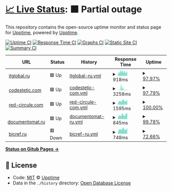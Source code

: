 # [📈 Live Status](https://itglobal.github.io/upptime): <!--live status--> **🟧 Partial outage**

This repository contains the open-source uptime monitor and status page for [Upptime](https://upptime.js.org), powered by [Upptime](https://github.com/upptime/upptime).

[![Uptime CI](https://github.com/koj-co/upptime/workflows/Uptime%20CI/badge.svg)](https://github.com/koj-co/upptime/actions?query=workflow%3A%22Uptime+CI%22)
[![Response Time CI](https://github.com/koj-co/upptime/workflows/Response%20Time%20CI/badge.svg)](https://github.com/koj-co/upptime/actions?query=workflow%3A%22Response+Time+CI%22)
[![Graphs CI](https://github.com/koj-co/upptime/workflows/Graphs%20CI/badge.svg)](https://github.com/koj-co/upptime/actions?query=workflow%3A%22Graphs+CI%22)
[![Static Site CI](https://github.com/koj-co/upptime/workflows/Static%20Site%20CI/badge.svg)](https://github.com/koj-co/upptime/actions?query=workflow%3A%22Static+Site+CI%22)
[![Summary CI](https://github.com/koj-co/upptime/workflows/Summary%20CI/badge.svg)](https://github.com/koj-co/upptime/actions?query=workflow%3A%22Summary+CI%22)

<!--start: status pages-->
<!-- This summary is generated by Upptime (https://github.com/upptime/upptime) -->
<!-- Do not edit this manually, your changes will be overwritten -->
<!-- prettier-ignore -->
| URL | Status | History | Response Time | Uptime |
| --- | ------ | ------- | ------------- | ------ |
| <img alt="" src="https://favicons.githubusercontent.com/itglobal.ru" height="13"> [itglobal.ru](https://itglobal.ru) | 🟩 Up | [itglobal-ru.yml](https://github.com/ITGlobal/upptime/commits/HEAD/history/itglobal-ru.yml) | <details><summary><img alt="Response time graph" src="./graphs/itglobal-ru/response-time-week.png" height="20"> 918ms</summary><br><a href="https://ITGlobal.github.io/upptime/history/itglobal-ru"><img alt="Response time 973" src="https://img.shields.io/endpoint?url=https%3A%2F%2Fraw.githubusercontent.com%2FITGlobal%2Fupptime%2FHEAD%2Fapi%2Fitglobal-ru%2Fresponse-time.json"></a><br><a href="https://ITGlobal.github.io/upptime/history/itglobal-ru"><img alt="24-hour response time 1201" src="https://img.shields.io/endpoint?url=https%3A%2F%2Fraw.githubusercontent.com%2FITGlobal%2Fupptime%2FHEAD%2Fapi%2Fitglobal-ru%2Fresponse-time-day.json"></a><br><a href="https://ITGlobal.github.io/upptime/history/itglobal-ru"><img alt="7-day response time 918" src="https://img.shields.io/endpoint?url=https%3A%2F%2Fraw.githubusercontent.com%2FITGlobal%2Fupptime%2FHEAD%2Fapi%2Fitglobal-ru%2Fresponse-time-week.json"></a><br><a href="https://ITGlobal.github.io/upptime/history/itglobal-ru"><img alt="30-day response time 992" src="https://img.shields.io/endpoint?url=https%3A%2F%2Fraw.githubusercontent.com%2FITGlobal%2Fupptime%2FHEAD%2Fapi%2Fitglobal-ru%2Fresponse-time-month.json"></a><br><a href="https://ITGlobal.github.io/upptime/history/itglobal-ru"><img alt="1-year response time 992" src="https://img.shields.io/endpoint?url=https%3A%2F%2Fraw.githubusercontent.com%2FITGlobal%2Fupptime%2FHEAD%2Fapi%2Fitglobal-ru%2Fresponse-time-year.json"></a></details> | <details><summary><a href="https://ITGlobal.github.io/upptime/history/itglobal-ru">97.97%</a></summary><a href="https://ITGlobal.github.io/upptime/history/itglobal-ru"><img alt="All-time uptime 99.69%" src="https://img.shields.io/endpoint?url=https%3A%2F%2Fraw.githubusercontent.com%2FITGlobal%2Fupptime%2FHEAD%2Fapi%2Fitglobal-ru%2Fuptime.json"></a><br><a href="https://ITGlobal.github.io/upptime/history/itglobal-ru"><img alt="24-hour uptime 100.00%" src="https://img.shields.io/endpoint?url=https%3A%2F%2Fraw.githubusercontent.com%2FITGlobal%2Fupptime%2FHEAD%2Fapi%2Fitglobal-ru%2Fuptime-day.json"></a><br><a href="https://ITGlobal.github.io/upptime/history/itglobal-ru"><img alt="7-day uptime 97.97%" src="https://img.shields.io/endpoint?url=https%3A%2F%2Fraw.githubusercontent.com%2FITGlobal%2Fupptime%2FHEAD%2Fapi%2Fitglobal-ru%2Fuptime-week.json"></a><br><a href="https://ITGlobal.github.io/upptime/history/itglobal-ru"><img alt="30-day uptime 99.53%" src="https://img.shields.io/endpoint?url=https%3A%2F%2Fraw.githubusercontent.com%2FITGlobal%2Fupptime%2FHEAD%2Fapi%2Fitglobal-ru%2Fuptime-month.json"></a><br><a href="https://ITGlobal.github.io/upptime/history/itglobal-ru"><img alt="1-year uptime 99.64%" src="https://img.shields.io/endpoint?url=https%3A%2F%2Fraw.githubusercontent.com%2FITGlobal%2Fupptime%2FHEAD%2Fapi%2Fitglobal-ru%2Fuptime-year.json"></a></details>
| <img alt="" src="https://favicons.githubusercontent.com/codestetic.com" height="13"> [codestetic.com](https://codestetic.com) | 🟩 Up | [codestetic-com.yml](https://github.com/ITGlobal/upptime/commits/HEAD/history/codestetic-com.yml) | <details><summary><img alt="Response time graph" src="./graphs/codestetic-com/response-time-week.png" height="20"> 3258ms</summary><br><a href="https://ITGlobal.github.io/upptime/history/codestetic-com"><img alt="Response time 1166" src="https://img.shields.io/endpoint?url=https%3A%2F%2Fraw.githubusercontent.com%2FITGlobal%2Fupptime%2FHEAD%2Fapi%2Fcodestetic-com%2Fresponse-time.json"></a><br><a href="https://ITGlobal.github.io/upptime/history/codestetic-com"><img alt="24-hour response time 1025" src="https://img.shields.io/endpoint?url=https%3A%2F%2Fraw.githubusercontent.com%2FITGlobal%2Fupptime%2FHEAD%2Fapi%2Fcodestetic-com%2Fresponse-time-day.json"></a><br><a href="https://ITGlobal.github.io/upptime/history/codestetic-com"><img alt="7-day response time 3258" src="https://img.shields.io/endpoint?url=https%3A%2F%2Fraw.githubusercontent.com%2FITGlobal%2Fupptime%2FHEAD%2Fapi%2Fcodestetic-com%2Fresponse-time-week.json"></a><br><a href="https://ITGlobal.github.io/upptime/history/codestetic-com"><img alt="30-day response time 1650" src="https://img.shields.io/endpoint?url=https%3A%2F%2Fraw.githubusercontent.com%2FITGlobal%2Fupptime%2FHEAD%2Fapi%2Fcodestetic-com%2Fresponse-time-month.json"></a><br><a href="https://ITGlobal.github.io/upptime/history/codestetic-com"><img alt="1-year response time 1166" src="https://img.shields.io/endpoint?url=https%3A%2F%2Fraw.githubusercontent.com%2FITGlobal%2Fupptime%2FHEAD%2Fapi%2Fcodestetic-com%2Fresponse-time-year.json"></a></details> | <details><summary><a href="https://ITGlobal.github.io/upptime/history/codestetic-com">97.79%</a></summary><a href="https://ITGlobal.github.io/upptime/history/codestetic-com"><img alt="All-time uptime 99.84%" src="https://img.shields.io/endpoint?url=https%3A%2F%2Fraw.githubusercontent.com%2FITGlobal%2Fupptime%2FHEAD%2Fapi%2Fcodestetic-com%2Fuptime.json"></a><br><a href="https://ITGlobal.github.io/upptime/history/codestetic-com"><img alt="24-hour uptime 100.00%" src="https://img.shields.io/endpoint?url=https%3A%2F%2Fraw.githubusercontent.com%2FITGlobal%2Fupptime%2FHEAD%2Fapi%2Fcodestetic-com%2Fuptime-day.json"></a><br><a href="https://ITGlobal.github.io/upptime/history/codestetic-com"><img alt="7-day uptime 97.79%" src="https://img.shields.io/endpoint?url=https%3A%2F%2Fraw.githubusercontent.com%2FITGlobal%2Fupptime%2FHEAD%2Fapi%2Fcodestetic-com%2Fuptime-week.json"></a><br><a href="https://ITGlobal.github.io/upptime/history/codestetic-com"><img alt="30-day uptime 99.49%" src="https://img.shields.io/endpoint?url=https%3A%2F%2Fraw.githubusercontent.com%2FITGlobal%2Fupptime%2FHEAD%2Fapi%2Fcodestetic-com%2Fuptime-month.json"></a><br><a href="https://ITGlobal.github.io/upptime/history/codestetic-com"><img alt="1-year uptime 99.84%" src="https://img.shields.io/endpoint?url=https%3A%2F%2Fraw.githubusercontent.com%2FITGlobal%2Fupptime%2FHEAD%2Fapi%2Fcodestetic-com%2Fuptime-year.json"></a></details>
| <img alt="" src="https://favicons.githubusercontent.com/red-circule.com" height="13"> [red-circule.com](https://red-circule.com) | 🟩 Up | [red-circule-com.yml](https://github.com/ITGlobal/upptime/commits/HEAD/history/red-circule-com.yml) | <details><summary><img alt="Response time graph" src="./graphs/red-circule-com/response-time-week.png" height="20"> 1595ms</summary><br><a href="https://ITGlobal.github.io/upptime/history/red-circule-com"><img alt="Response time 1677" src="https://img.shields.io/endpoint?url=https%3A%2F%2Fraw.githubusercontent.com%2FITGlobal%2Fupptime%2FHEAD%2Fapi%2Fred-circule-com%2Fresponse-time.json"></a><br><a href="https://ITGlobal.github.io/upptime/history/red-circule-com"><img alt="24-hour response time 2069" src="https://img.shields.io/endpoint?url=https%3A%2F%2Fraw.githubusercontent.com%2FITGlobal%2Fupptime%2FHEAD%2Fapi%2Fred-circule-com%2Fresponse-time-day.json"></a><br><a href="https://ITGlobal.github.io/upptime/history/red-circule-com"><img alt="7-day response time 1595" src="https://img.shields.io/endpoint?url=https%3A%2F%2Fraw.githubusercontent.com%2FITGlobal%2Fupptime%2FHEAD%2Fapi%2Fred-circule-com%2Fresponse-time-week.json"></a><br><a href="https://ITGlobal.github.io/upptime/history/red-circule-com"><img alt="30-day response time 1668" src="https://img.shields.io/endpoint?url=https%3A%2F%2Fraw.githubusercontent.com%2FITGlobal%2Fupptime%2FHEAD%2Fapi%2Fred-circule-com%2Fresponse-time-month.json"></a><br><a href="https://ITGlobal.github.io/upptime/history/red-circule-com"><img alt="1-year response time 1702" src="https://img.shields.io/endpoint?url=https%3A%2F%2Fraw.githubusercontent.com%2FITGlobal%2Fupptime%2FHEAD%2Fapi%2Fred-circule-com%2Fresponse-time-year.json"></a></details> | <details><summary><a href="https://ITGlobal.github.io/upptime/history/red-circule-com">100.00%</a></summary><a href="https://ITGlobal.github.io/upptime/history/red-circule-com"><img alt="All-time uptime 99.88%" src="https://img.shields.io/endpoint?url=https%3A%2F%2Fraw.githubusercontent.com%2FITGlobal%2Fupptime%2FHEAD%2Fapi%2Fred-circule-com%2Fuptime.json"></a><br><a href="https://ITGlobal.github.io/upptime/history/red-circule-com"><img alt="24-hour uptime 100.00%" src="https://img.shields.io/endpoint?url=https%3A%2F%2Fraw.githubusercontent.com%2FITGlobal%2Fupptime%2FHEAD%2Fapi%2Fred-circule-com%2Fuptime-day.json"></a><br><a href="https://ITGlobal.github.io/upptime/history/red-circule-com"><img alt="7-day uptime 100.00%" src="https://img.shields.io/endpoint?url=https%3A%2F%2Fraw.githubusercontent.com%2FITGlobal%2Fupptime%2FHEAD%2Fapi%2Fred-circule-com%2Fuptime-week.json"></a><br><a href="https://ITGlobal.github.io/upptime/history/red-circule-com"><img alt="30-day uptime 100.00%" src="https://img.shields.io/endpoint?url=https%3A%2F%2Fraw.githubusercontent.com%2FITGlobal%2Fupptime%2FHEAD%2Fapi%2Fred-circule-com%2Fuptime-month.json"></a><br><a href="https://ITGlobal.github.io/upptime/history/red-circule-com"><img alt="1-year uptime 99.86%" src="https://img.shields.io/endpoint?url=https%3A%2F%2Fraw.githubusercontent.com%2FITGlobal%2Fupptime%2FHEAD%2Fapi%2Fred-circule-com%2Fuptime-year.json"></a></details>
| <img alt="" src="https://favicons.githubusercontent.com/documentomat.ru" height="13"> [documentomat.ru](https://documentomat.ru) | 🟩 Up | [documentomat-ru.yml](https://github.com/ITGlobal/upptime/commits/HEAD/history/documentomat-ru.yml) | <details><summary><img alt="Response time graph" src="./graphs/documentomat-ru/response-time-week.png" height="20"> 845ms</summary><br><a href="https://ITGlobal.github.io/upptime/history/documentomat-ru"><img alt="Response time 912" src="https://img.shields.io/endpoint?url=https%3A%2F%2Fraw.githubusercontent.com%2FITGlobal%2Fupptime%2FHEAD%2Fapi%2Fdocumentomat-ru%2Fresponse-time.json"></a><br><a href="https://ITGlobal.github.io/upptime/history/documentomat-ru"><img alt="24-hour response time 1075" src="https://img.shields.io/endpoint?url=https%3A%2F%2Fraw.githubusercontent.com%2FITGlobal%2Fupptime%2FHEAD%2Fapi%2Fdocumentomat-ru%2Fresponse-time-day.json"></a><br><a href="https://ITGlobal.github.io/upptime/history/documentomat-ru"><img alt="7-day response time 845" src="https://img.shields.io/endpoint?url=https%3A%2F%2Fraw.githubusercontent.com%2FITGlobal%2Fupptime%2FHEAD%2Fapi%2Fdocumentomat-ru%2Fresponse-time-week.json"></a><br><a href="https://ITGlobal.github.io/upptime/history/documentomat-ru"><img alt="30-day response time 898" src="https://img.shields.io/endpoint?url=https%3A%2F%2Fraw.githubusercontent.com%2FITGlobal%2Fupptime%2FHEAD%2Fapi%2Fdocumentomat-ru%2Fresponse-time-month.json"></a><br><a href="https://ITGlobal.github.io/upptime/history/documentomat-ru"><img alt="1-year response time 912" src="https://img.shields.io/endpoint?url=https%3A%2F%2Fraw.githubusercontent.com%2FITGlobal%2Fupptime%2FHEAD%2Fapi%2Fdocumentomat-ru%2Fresponse-time-year.json"></a></details> | <details><summary><a href="https://ITGlobal.github.io/upptime/history/documentomat-ru">99.78%</a></summary><a href="https://ITGlobal.github.io/upptime/history/documentomat-ru"><img alt="All-time uptime 99.98%" src="https://img.shields.io/endpoint?url=https%3A%2F%2Fraw.githubusercontent.com%2FITGlobal%2Fupptime%2FHEAD%2Fapi%2Fdocumentomat-ru%2Fuptime.json"></a><br><a href="https://ITGlobal.github.io/upptime/history/documentomat-ru"><img alt="24-hour uptime 100.00%" src="https://img.shields.io/endpoint?url=https%3A%2F%2Fraw.githubusercontent.com%2FITGlobal%2Fupptime%2FHEAD%2Fapi%2Fdocumentomat-ru%2Fuptime-day.json"></a><br><a href="https://ITGlobal.github.io/upptime/history/documentomat-ru"><img alt="7-day uptime 99.78%" src="https://img.shields.io/endpoint?url=https%3A%2F%2Fraw.githubusercontent.com%2FITGlobal%2Fupptime%2FHEAD%2Fapi%2Fdocumentomat-ru%2Fuptime-week.json"></a><br><a href="https://ITGlobal.github.io/upptime/history/documentomat-ru"><img alt="30-day uptime 99.95%" src="https://img.shields.io/endpoint?url=https%3A%2F%2Fraw.githubusercontent.com%2FITGlobal%2Fupptime%2FHEAD%2Fapi%2Fdocumentomat-ru%2Fuptime-month.json"></a><br><a href="https://ITGlobal.github.io/upptime/history/documentomat-ru"><img alt="1-year uptime 99.98%" src="https://img.shields.io/endpoint?url=https%3A%2F%2Fraw.githubusercontent.com%2FITGlobal%2Fupptime%2FHEAD%2Fapi%2Fdocumentomat-ru%2Fuptime-year.json"></a></details>
| <img alt="" src="https://favicons.githubusercontent.com/bicref.ru" height="13"> [bicref.ru](https://bicref.ru) | 🟥 Down | [bicref-ru.yml](https://github.com/ITGlobal/upptime/commits/HEAD/history/bicref-ru.yml) | <details><summary><img alt="Response time graph" src="./graphs/bicref-ru/response-time-week.png" height="20"> 748ms</summary><br><a href="https://ITGlobal.github.io/upptime/history/bicref-ru"><img alt="Response time 881" src="https://img.shields.io/endpoint?url=https%3A%2F%2Fraw.githubusercontent.com%2FITGlobal%2Fupptime%2FHEAD%2Fapi%2Fbicref-ru%2Fresponse-time.json"></a><br><a href="https://ITGlobal.github.io/upptime/history/bicref-ru"><img alt="24-hour response time 836" src="https://img.shields.io/endpoint?url=https%3A%2F%2Fraw.githubusercontent.com%2FITGlobal%2Fupptime%2FHEAD%2Fapi%2Fbicref-ru%2Fresponse-time-day.json"></a><br><a href="https://ITGlobal.github.io/upptime/history/bicref-ru"><img alt="7-day response time 748" src="https://img.shields.io/endpoint?url=https%3A%2F%2Fraw.githubusercontent.com%2FITGlobal%2Fupptime%2FHEAD%2Fapi%2Fbicref-ru%2Fresponse-time-week.json"></a><br><a href="https://ITGlobal.github.io/upptime/history/bicref-ru"><img alt="30-day response time 867" src="https://img.shields.io/endpoint?url=https%3A%2F%2Fraw.githubusercontent.com%2FITGlobal%2Fupptime%2FHEAD%2Fapi%2Fbicref-ru%2Fresponse-time-month.json"></a><br><a href="https://ITGlobal.github.io/upptime/history/bicref-ru"><img alt="1-year response time 881" src="https://img.shields.io/endpoint?url=https%3A%2F%2Fraw.githubusercontent.com%2FITGlobal%2Fupptime%2FHEAD%2Fapi%2Fbicref-ru%2Fresponse-time-year.json"></a></details> | <details><summary><a href="https://ITGlobal.github.io/upptime/history/bicref-ru">72.66%</a></summary><a href="https://ITGlobal.github.io/upptime/history/bicref-ru"><img alt="All-time uptime 97.99%" src="https://img.shields.io/endpoint?url=https%3A%2F%2Fraw.githubusercontent.com%2FITGlobal%2Fupptime%2FHEAD%2Fapi%2Fbicref-ru%2Fuptime.json"></a><br><a href="https://ITGlobal.github.io/upptime/history/bicref-ru"><img alt="24-hour uptime 0.00%" src="https://img.shields.io/endpoint?url=https%3A%2F%2Fraw.githubusercontent.com%2FITGlobal%2Fupptime%2FHEAD%2Fapi%2Fbicref-ru%2Fuptime-day.json"></a><br><a href="https://ITGlobal.github.io/upptime/history/bicref-ru"><img alt="7-day uptime 72.66%" src="https://img.shields.io/endpoint?url=https%3A%2F%2Fraw.githubusercontent.com%2FITGlobal%2Fupptime%2FHEAD%2Fapi%2Fbicref-ru%2Fuptime-week.json"></a><br><a href="https://ITGlobal.github.io/upptime/history/bicref-ru"><img alt="30-day uptime 93.71%" src="https://img.shields.io/endpoint?url=https%3A%2F%2Fraw.githubusercontent.com%2FITGlobal%2Fupptime%2FHEAD%2Fapi%2Fbicref-ru%2Fuptime-month.json"></a><br><a href="https://ITGlobal.github.io/upptime/history/bicref-ru"><img alt="1-year uptime 97.99%" src="https://img.shields.io/endpoint?url=https%3A%2F%2Fraw.githubusercontent.com%2FITGlobal%2Fupptime%2FHEAD%2Fapi%2Fbicref-ru%2Fuptime-year.json"></a></details>

<!--end: status pages-->

[**Status on Gitub Pages →**](https://itglobal.github.io/upptime)

## 📄 License

- Code: [MIT](./LICENSE) © [Upptime](https://upptime.js.org)
- Data in the `./history` directory: [Open Database License](https://opendatacommons.org/licenses/odbl/1-0/)
